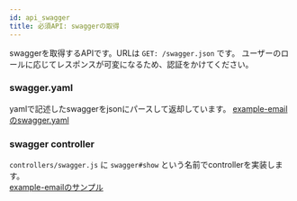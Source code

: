 ```yaml
---
id: api_swagger
title: 必須API: swaggerの取得
---
```


swaggerを取得するAPIです。URLは `GET: /swagger.json` です。
ユーザーのロールに応じてレスポンスが可変になるため、認証をかけてください。

### swagger.yaml

yamlで記述したswaggerをjsonにパースして返却しています。 
[example-emailのswagger.yaml](https://github.com/cam-inc/viron/blob/develop/example-email/swagger/swagger.yaml)

### swagger controller

`controllers/swagger.js` に `swagger#show` という名前でcontrollerを実装します。  
[example-emailのサンプル](https://github.com/cam-inc/viron/blob/develop/example-email/controllers/swagger.js)
